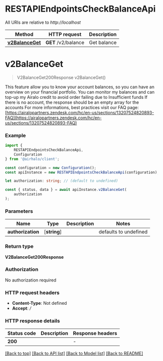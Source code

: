 # RESTAPIEndpointsCheckBalanceApi

All URIs are relative to *http://localhost*

|Method | HTTP request | Description|
|------------- | ------------- | -------------|
|[**v2BalanceGet**](#v2balanceget) | **GET** /v2/balance | Get balance|

# **v2BalanceGet**
> V2BalanceGet200Response v2BalanceGet()

This feature allow you to know your account balances, so you can have an overview on your financial portfolio. You can monitor my balances and can top-up my Airalo credit to avoid order failing due to Insufficient funds If there is no account, the response should be an empty array for the accounts  For more informations, best practices visit our FAQ page: [https://airalopartners.zendesk.com/hc/en-us/sections/13207524820893-FAQ](https://airalopartners.zendesk.com/hc/en-us/sections/13207524820893-FAQ)

### Example

```typescript
import {
    RESTAPIEndpointsCheckBalanceApi,
    Configuration
} from '@airhalo/client';

const configuration = new Configuration();
const apiInstance = new RESTAPIEndpointsCheckBalanceApi(configuration);

let authorization: string; // (default to undefined)

const { status, data } = await apiInstance.v2BalanceGet(
    authorization
);
```

### Parameters

|Name | Type | Description  | Notes|
|------------- | ------------- | ------------- | -------------|
| **authorization** | [**string**] |  | defaults to undefined|


### Return type

**V2BalanceGet200Response**

### Authorization

No authorization required

### HTTP request headers

 - **Content-Type**: Not defined
 - **Accept**: */*


### HTTP response details
| Status code | Description | Response headers |
|-------------|-------------|------------------|
|**200** |  |  -  |

[[Back to top]](#) [[Back to API list]](../README.md#documentation-for-api-endpoints) [[Back to Model list]](../README.md#documentation-for-models) [[Back to README]](../README.md)

